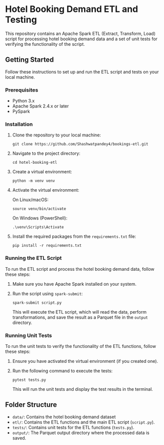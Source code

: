 # Hotel Booking Demand ETL and Testing

This repository contains an Apache Spark ETL (Extract, Transform, Load) script for processing hotel booking demand data and a set of unit tests for verifying the functionality of the script.

## Getting Started

Follow these instructions to set up and run the ETL script and tests on your local machine.

### Prerequisites

- Python 3.x
- Apache Spark 2.4.x or later
- PySpark

### Installation

1. Clone the repository to your local machine:

   ```shell
   git clone https://github.com/Shashwatpandey4/bookings-etl.git
   ```

2. Navigate to the project directory:

   ```shell
   cd hotel-booking-etl
   ```

3. Create a virtual environment:

   ```shell
   python -m venv venv
   ```

4. Activate the virtual environment:

   On Linux/macOS:
   ```shell
   source venv/bin/activate
   ```

   On Windows (PowerShell):
   ```shell
   .\venv\Scripts\Activate
   ```

5. Install the required packages from the `requirements.txt` file:

   ```shell
   pip install -r requirements.txt
   ```

### Running the ETL Script

To run the ETL script and process the hotel booking demand data, follow these steps:

1. Make sure you have Apache Spark installed on your system.

2. Run the script using `spark-submit`:

   ```shell
   spark-submit script.py
   ```

   This will execute the ETL script, which will read the data, perform transformations, and save the result as a Parquet file in the `output` directory.

### Running Unit Tests

To run the unit tests to verify the functionality of the ETL functions, follow these steps:

1. Ensure you have activated the virtual environment (if you created one).

2. Run the following command to execute the tests:

   ```shell
   pytest tests.py
   ```

   This will run the unit tests and display the test results in the terminal.

## Folder Structure

- `data/`: Contains the hotel booking demand dataset 
- `etl/`: Contains the ETL functions and the main ETL script (`script.py`).
- `tests/`: Contains unit tests for the ETL functions (`tests.py`).
- `output/`: The Parquet output directory where the processed data is saved.

